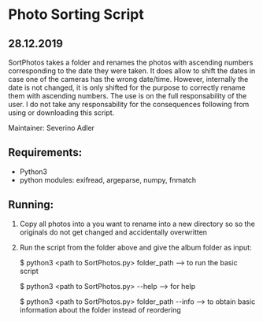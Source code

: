 Photo Sorting Script 
====================
28.12.2019
----------

SortPhotos takes a folder and renames the photos with ascending numbers
corresponding to the date they were taken. It does allow to shift the
dates in case one of the cameras has the wrong date/time. However, 
internally the date is not changed, it is only shifted for the purpose
to correctly rename them with ascending numbers.
The use is on the full responsability of the user. I do not take any
responsability for the consequences following from using or downloading
this script.

Maintainer:
Severino Adler

Requirements:
-------------

  - Python3
  - python modules: exifread, argeparse, numpy, fnmatch 

Running:
--------

  1. Copy all photos into a you want to rename into a new directory so 
     so the originals do not get changed and accidentally overwritten
  2. Run the script from the folder above and give the album folder as input:

       $ python3 \<path to SortPhotos.py\> folder_path --> to run the basic script
         
       $ python3 \<path to SortPhotos.py\> --help --> for help
         
       $ python3 \<path to SortPhotos.py\> folder_path --info --> to obtain basic information about the folder instead of reordering

